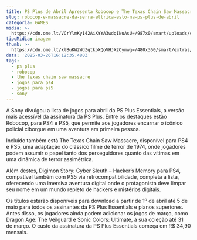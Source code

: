 ```yaml
---
title: PS Plus de Abril Apresenta Robocop e The Texas Chain Saw Massacre
slug: robocop-e-massacre-da-serra-eltrica-esto-na-ps-plus-de-abril
categoria: GAMES
midia: >-
  https://cdn.ome.lt/VCrYlmKy142AiXYYA3wdqINuAsU=/987x0/smart/uploads/conteudo/fotos/02_rzl4of3.jpg
tipoMidia: imagem
thumb: >-
  https://cdn.ome.lt/klBuKW2WdZqtkoXQoVHJX2Oymwg=/480x360/smart/extras/conteudos/Captura_de_tela_2025-03-26_124706.png
data: '2025-03-26T16:12:35.480Z'
tags:
  - ps plus
  - robocop
  - the texas chain saw massacre
  - jogos para ps4
  - jogos para ps5
  - sony
---
```


A Sony divulgou a lista de jogos para abril da PS Plus Essentials, a versão mais acessível da assinatura da PS Plus. Entre os destaques estão Robocop, para PS4 e PS5, que permite aos jogadores encarnar o icônico policial ciborgue em uma aventura em primeira pessoa.

Incluído também está The Texas Chain Saw Massacre, disponível para PS4 e PS5, uma adaptação do clássico filme de terror de 1974, onde jogadores podem assumir o papel tanto dos perseguidores quanto das vítimas em uma dinâmica de terror assimétrica.

Além destes, Digimon Story: Cyber Sleuth – Hacker’s Memory para PS4, compatível também com PS5 via retrocompatibilidade, completa a lista, oferecendo uma imersiva aventura digital onde o protagonista deve limpar seu nome em um mundo repleto de hackers e mistérios digitais.

Os títulos estarão disponíveis para download a partir de 1º de abril até 5 de maio para todos os assinantes da PS Plus Essentials e planos superiores. Antes disso, os jogadores ainda podem adicionar os jogos de março, como Dragon Age: The Veilguard e Sonic Colors: Ultimate, à sua coleção até 31 de março. O custo da assinatura da PS Plus Essentials começa em R$ 34,90 mensais.
